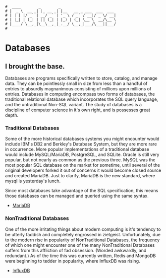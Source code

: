 ```text
#  ____        _        _
# |  _ \  __ _| |_ __ _| |__   __ _ ___  ___  ___
# | | | |/ _` | __/ _` | '_ \ / _` / __|/ _ \/ __|
# | |_| | (_| | || (_| | |_) | (_| \__ \  __/\__ \
# |____/ \__,_|\__\__,_|_.__/ \__,_|___/\___||___/
#
```

Databases
==========

I brought the base.
-------------------

Databases are programs specifically written to store, catalog, and manage data. They can be pointlessly small
in size from less than a handful of entries to absurdly magnanimous consisting of millions upon millions of
entries. Databases in computing encompass two forms of databases, the traditional relational database
which incorporates the SQL query language, and the untraditional Non-SQL variant. The study of databases is a
discipline of computer science in it's own right, and is possesses great depth.

### Traditional Databases

Some of the more historical databases systems you might encounter would include IBM's DB2 and Berkley's
Database System, but they are more rare in occurrence. More popular implementations of a traditional database
would include MySQL/MariaDB, PostgreSQL, and SQLite. Oracle is still very popular, but not nearly as common as the
previous three. MySQL was the most popular SQL database on the market for sometime, until several of the
original developers forked it out of concerns it would become closed source and created MariaDB. Just to clarify,
MariaDB is the new standard, where mysql is yesterday's lunch.

Since most databases take advantage of the SQL specification, this means those databases can be managed and
queried using the same syntax.

- [MariaDB](mariadb)

### NonTraditional Databases

One of the more irritating things about modern computing is it's tendency to be utterly faddish and completely
engrossed in zietgeist. Unfortunately, due to the modern rise in popularity of NonTraditional Databases, the
frequency of which one might encounter one of the many NonTraditional Databases suffers from this affliction
of fad obsession. (Worded awkwardly, and redundant.) As of the time this was currently written, Redis and
MongoDB were beginning to tedder in popularity, where InfluxDB was rising. 

- [InfluxDB](influxdb)


